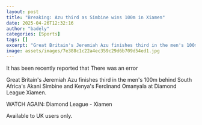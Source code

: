 ```yaml
---
layout: post
title: "Breaking: Azu third as Simbine wins 100m in Xiamen"
date: 2025-04-26T12:32:16
author: "badely"
categories: [Sports]
tags: []
excerpt: "Great Britain's Jeremiah Azu finishes third in the men's 100m behind South Africa's Akani Simbine and Kenya's Ferdinand Omanyala at Diamond League Xia"
image: assets/images/7e388c1c22a4ec359c29d6b709d54ed1.jpg
---
```


It has been recently reported that There was an error

Great Britain's Jeremiah Azu finishes third in the men's 100m behind South Africa's Akani Simbine and Kenya's Ferdinand Omanyala at Diamond League Xiamen.

WATCH AGAIN: Diamond League - Xiamen

Available to UK users only.

